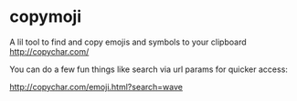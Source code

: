 # copymoji

A lil tool to find and copy emojis and symbols to your clipboard http://copychar.com/

You can do a few fun things like search via url params for quicker access:

http://copychar.com/emoji.html?search=wave
